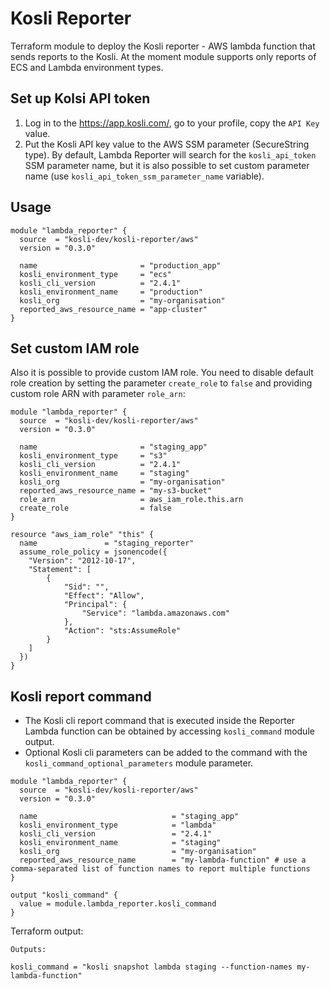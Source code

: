 # Kosli Reporter
Terraform module to deploy the Kosli reporter - AWS lambda function that sends reports to the Kosli. At the moment module supports only reports of ECS and Lambda environment types.

## Set up Kolsi API token
1. Log in to the https://app.kosli.com/, go to your profile, copy the `API Key` value.
2. Put the Kosli API key value to the AWS SSM parameter (SecureString type). By default, Lambda Reporter will search for the `kosli_api_token` SSM parameter name, but it is also possible to set custom parameter name (use `kosli_api_token_ssm_parameter_name` variable).

## Usage
```
module "lambda_reporter" {
  source  = "kosli-dev/kosli-reporter/aws"
  version = "0.3.0"

  name                       = "production_app"
  kosli_environment_type     = "ecs"
  kosli_cli_version          = "2.4.1"
  kosli_environment_name     = "production"
  kosli_org                  = "my-organisation"
  reported_aws_resource_name = "app-cluster"
}
```

## Set custom IAM role
Also it is possible to provide custom IAM role. You need to disable default role creation by setting the parameter `create_role` to `false` and providing custom role ARN with parameter `role_arn`:

```
module "lambda_reporter" {
  source  = "kosli-dev/kosli-reporter/aws"
  version = "0.3.0"

  name                       = "staging_app"
  kosli_environment_type     = "s3"
  kosli_cli_version          = "2.4.1"
  kosli_environment_name     = "staging"
  kosli_org                  = "my-organisation"
  reported_aws_resource_name = "my-s3-bucket"
  role_arn                   = aws_iam_role.this.arn
  create_role                = false
}

resource "aws_iam_role" "this" {
  name               = "staging_reporter"
  assume_role_policy = jsonencode({
    "Version": "2012-10-17",
    "Statement": [
        {
            "Sid": "",
            "Effect": "Allow",
            "Principal": {
                "Service": "lambda.amazonaws.com"
            },
            "Action": "sts:AssumeRole"
        }
    ]
  })
}
```

## Kosli report command
- The Kosli cli report command that is executed inside the Reporter Lambda function can be obtained by accessing `kosli_command` module output. 
- Optional Kosli cli parameters can be added to the command with the `kosli_command_optional_parameters` module parameter.

```
module "lambda_reporter" {
  source  = "kosli-dev/kosli-reporter/aws"
  version = "0.3.0"

  name                              = "staging_app"
  kosli_environment_type            = "lambda"
  kosli_cli_version                 = "2.4.1"
  kosli_environment_name            = "staging"
  kosli_org                         = "my-organisation"
  reported_aws_resource_name        = "my-lambda-function" # use a comma-separated list of function names to report multiple functions
}

output "kosli_command" {
  value = module.lambda_reporter.kosli_command
}
```

Terraform output:
```
Outputs:

kosli_command = "kosli snapshot lambda staging --function-names my-lambda-function"
```
